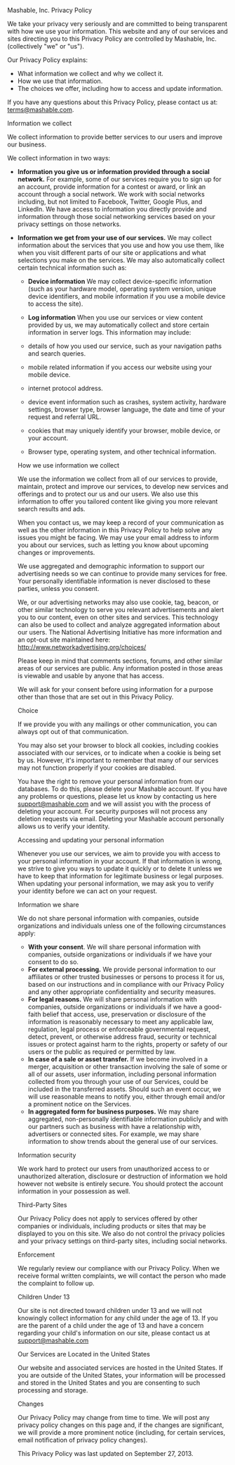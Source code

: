 Mashable, Inc. Privacy Policy

We take your privacy very seriously and are committed to being transparent with how we use your information. This website and any of our services and sites directing you to this Privacy Policy are controlled by Mashable, Inc. (collectively "we" or "us").

Our Privacy Policy explains:

*   What information we collect and why we collect it.
*   How we use that information.
*   The choices we offer, including how to access and update information.

If you have any questions about this Privacy Policy, please contact us at: terms@mashable.com.

Information we collect

We collect information to provide better services to our users and improve our business.

We collect information in two ways:

*   **Information you give us or information provided through a social network.** For example, some of our services require you to sign up for an account, provide information for a contest or award, or link an account through a social network. We work with social networks including, but not limited to Facebook, Twitter, Google Plus, and LinkedIn. We have access to information you directly provide and information through those social networking services based on your privacy settings on those networks.
*   **Information we get from your use of our services.** We may collect information about the services that you use and how you use them, like when you visit different parts of our site or applications and what selections you make on the services. We may also automatically collect certain technical information such as:
    
    *   **Device information** We may collect device-specific information (such as your hardware model, operating system version, unique device identifiers, and mobile information if you use a mobile device to access the site).
    *   **Log information** When you use our services or view content provided by us, we may automatically collect and store certain information in server logs. This information may include:
    
    *   details of how you used our service, such as your navigation paths and search queries.
    *   mobile related information if you access our website using your mobile device.
    *   internet protocol address.
    *   device event information such as crashes, system activity, hardware settings, browser type, browser language, the date and time of your request and referral URL.
    *   cookies that may uniquely identify your browser, mobile device, or your account.
    *   Browser type, operating system, and other technical information.
    
    How we use information we collect
    
    We use the information we collect from all of our services to provide, maintain, protect and improve our services, to develop new services and offerings and to protect our us and our users. We also use this information to offer you tailored content like giving you more relevant search results and ads.
    
    When you contact us, we may keep a record of your communication as well as the other information in this Privacy Policy to help solve any issues you might be facing. We may use your email address to inform you about our services, such as letting you know about upcoming changes or improvements.
    
    We use aggregated and demographic information to support our advertising needs so we can continue to provide many services for free. Your personally identifiable information is never disclosed to these parties, unless you consent.
    
    We, or our advertising networks may also use cookie, tag, beacon, or other similar technology to serve you relevant advertisements and alert you to our content, even on other sites and services. This technology can also be used to collect and analyze aggregated information about our users. The National Advertising Initiative has more information and an opt-out site maintained here: http://www.networkadvertising.org/choices/
    
    Please keep in mind that comments sections, forums, and other similar areas of our services are public. Any information posted in those areas is viewable and usable by anyone that has access.
    
    We will ask for your consent before using information for a purpose other than those that are set out in this Privacy Policy.
    
    Choice
    
    If we provide you with any mailings or other communication, you can always opt out of that communication.
    
    You may also set your browser to block all cookies, including cookies associated with our services, or to indicate when a cookie is being set by us. However, it's important to remember that many of our services may not function properly if your cookies are disabled.
    
    You have the right to remove your personal information from our databases. To do this, please delete your Mashable account. If you have any problems or questions, please let us know by contacting us here support@mashable.com and we will assist you with the process of deleting your account. For security purposes will not process any deletion requests via email. Deleting your Mashable account personally allows us to verify your identity.
    
    Accessing and updating your personal information
    
    Whenever you use our services, we aim to provide you with access to your personal information in your account. If that information is wrong, we strive to give you ways to update it quickly or to delete it unless we have to keep that information for legitimate business or legal purposes. When updating your personal information, we may ask you to verify your identity before we can act on your request.
    
    Information we share
    
    We do not share personal information with companies, outside organizations and individuals unless one of the following circumstances apply:
    
    *   **With your consent**. We will share personal information with companies, outside organizations or individuals if we have your consent to do so.
    *   **For external processing.** We provide personal information to our affiliates or other trusted businesses or persons to process it for us, based on our instructions and in compliance with our Privacy Policy and any other appropriate confidentiality and security measures.
    *   **For legal reasons.** We will share personal information with companies, outside organizations or individuals if we have a good-faith belief that access, use, preservation or disclosure of the information is reasonably necessary to meet any applicable law, regulation, legal process or enforceable governmental request, detect, prevent, or otherwise address fraud, security or technical issues or protect against harm to the rights, property or safety of our users or the public as required or permitted by law.
    *   **In case of a sale or asset transfer.** If we become involved in a merger, acquisition or other transaction involving the sale of some or all of our assets, user information, including personal information collected from you through your use of our Services, could be included in the transferred assets. Should such an event occur, we will use reasonable means to notify you, either through email and/or a prominent notice on the Services.
    *   **In aggregated form for business purposes.** We may share aggregated, non-personally identifiable information publicly and with our partners such as business with have a relationship with, advertisers or connected sites. For example, we may share information to show trends about the general use of our services.
    
    Information security
    
    We work hard to protect our users from unauthorized access to or unauthorized alteration, disclosure or destruction of information we hold however not website is entirely secure. You should protect the account information in your possession as well.
    
    Third-Party Sites
    
    Our Privacy Policy does not apply to services offered by other companies or individuals, including products or sites that may be displayed to you on this site. We also do not control the privacy policies and your privacy settings on third-party sites, including social networks.
    
    Enforcement
    
    We regularly review our compliance with our Privacy Policy. When we receive formal written complaints, we will contact the person who made the complaint to follow up.
    
    Children Under 13
    
    Our site is not directed toward children under 13 and we will not knowingly collect information for any child under the age of 13. If you are the parent of a child under the age of 13 and have a concern regarding your child's information on our site, please contact us at support@mashable.com
    
    Our Services are Located in the United States
    
    Our website and associated services are hosted in the United States. If you are outside of the United States, your information will be processed and stored in the United States and you are consenting to such processing and storage.
    
    Changes
    
    Our Privacy Policy may change from time to time. We will post any privacy policy changes on this page and, if the changes are significant, we will provide a more prominent notice (including, for certain services, email notification of privacy policy changes).
    
    This Privacy Policy was last updated on September 27, 2013.